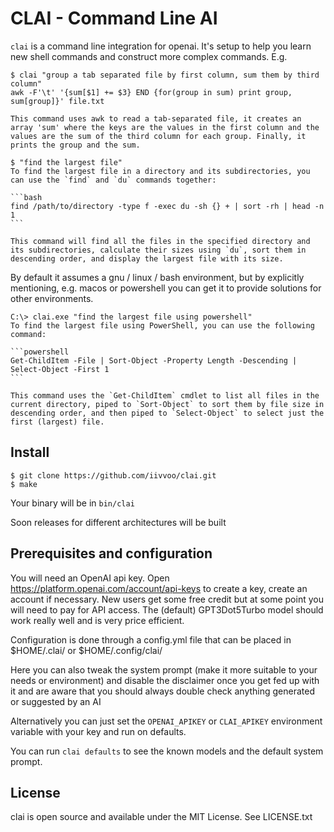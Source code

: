 # CLAI - Command Line AI

`clai` is a command line integration for openai. It's setup to help you learn
new shell commands and construct more complex commands. E.g.

    $ clai "group a tab separated file by first column, sum them by third column"
    awk -F'\t' '{sum[$1] += $3} END {for(group in sum) print group, sum[group]}' file.txt

    This command uses awk to read a tab-separated file, it creates an array 'sum' where the keys are the values in the first column and the values are the sum of the third column for each group. Finally, it prints the group and the sum.

    $ "find the largest file"
    To find the largest file in a directory and its subdirectories, you can use the `find` and `du` commands together:

    ```bash
    find /path/to/directory -type f -exec du -sh {} + | sort -rh | head -n 1
    ```

    This command will find all the files in the specified directory and its subdirectories, calculate their sizes using `du`, sort them in descending order, and display the largest file with its size.

By default it assumes a gnu / linux / bash environment, but by explicitly mentioning, e.g. macos or powershell you can get
it to provide solutions for other environments.

    C:\> clai.exe "find the largest file using powershell"
    To find the largest file using PowerShell, you can use the following command:

    ```powershell
    Get-ChildItem -File | Sort-Object -Property Length -Descending | Select-Object -First 1
    ```

    This command uses the `Get-ChildItem` cmdlet to list all files in the current directory, piped to `Sort-Object` to sort them by file size in descending order, and then piped to `Select-Object` to select just the first (largest) file.

## Install

```
$ git clone https://github.com/iivvoo/clai.git
$ make
```

Your binary will be in `bin/clai`

Soon releases for different architectures will be built

## Prerequisites and configuration

You will need an OpenAI api key. Open https://platform.openai.com/account/api-keys to create a key, create an
account if necessary. New users get some free credit but at some point you will need to pay for API access.
The (default) GPT3Dot5Turbo model should work really well and is very price efficient.

Configuration is done through a config.yml file that can be placed in $HOME/.clai/ or $HOME/.config/clai/

Here you can also tweak the system prompt (make it more suitable to your needs or environment) and disable the disclaimer once you  get fed up with it and are aware that you should always double check anything generated or suggested by an AI

Alternatively you can just set the `OPENAI_APIKEY` or `CLAI_APIKEY` environment variable with your key and run on defaults.

You can run `clai defaults` to see the known models and the default system prompt.


## License

clai is open source and available under the MIT License. See LICENSE.txt
